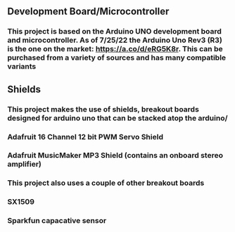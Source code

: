 ## Development Board/Microcontroller

### This project is based on the Arduino UNO development board and microcontroller.  As of 7/25/22 the Arduino Uno Rev3 (R3) is the one on the market: https://a.co/d/eRG5K8r.  This can be purchased from a variety of sources and has many compatible variants

## Shields

### This project makes the use of shields, breakout boards designed for arduino uno that can be stacked atop the arduino/
### Adafruit 16 Channel 12 bit PWM Servo Shield
### Adafruit MusicMaker MP3 Shield (contains an onboard stereo amplifier)

### This project also uses a couple of other breakout boards

### SX1509
### Sparkfun capacative sensor
